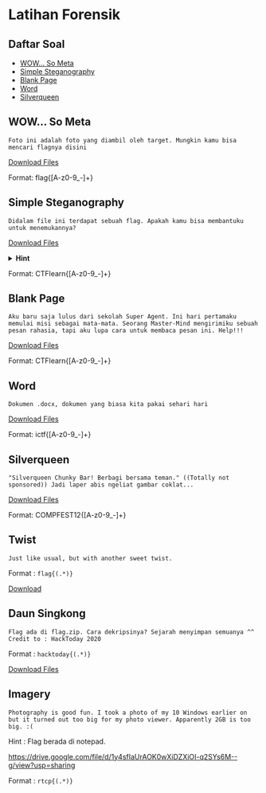# Latihan Forensik

## **Daftar Soal**

- [WOW... So Meta](#wow-so-meta)
- [Simple Steganography](#simple-steganography)
- [Blank Page](#blank-page)
- [Word](#word)
- [Silverqueen](#silverqueen)

## WOW... So Meta

```
Foto ini adalah foto yang diambil oleh target. Mungkin kamu bisa mencari flagnya disini
```

<a href="./resource/SoMeta.zip">Download Files</a>

Format: flag{[A-z0-9_-]+}

## Simple Steganography

```
Didalam file ini terdapat sebuah flag. Apakah kamu bisa membantuku untuk menemukannya?
```

<a href="./resource/SimpleStegano.zip">Download Files</a>

<details>
<summary><b>Hint</b></summary>
    Steghide mungkin bisa membantu!
</details>

Format: CTFlearn{[A-z0-9_-]+}

## Blank Page

```
Aku baru saja lulus dari sekolah Super Agent. Ini hari pertamaku memulai misi sebagai mata-mata. Seorang Master-Mind mengirimiku sebuah pesan rahasia, tapi aku lupa cara untuk membaca pesan ini. Help!!!
```

<a href="./resource/Blank.zip">Download Files</a>

Format: CTFlearn{[A-z0-9_-]+}

## Word

```
Dokumen .docx, dokumen yang biasa kita pakai sehari hari
```

<a href="./resource/Word.zip">Download Files</a>

Format: ictf{[A-z0-9_-]+}

## Silverqueen

```
"Silverqueen Chunky Bar! Berbagi bersama teman." ((Totally not sponsored)) Jadi laper abis ngeliat gambar coklat...
```

<a href="./resource/silverqueen.zip">Download Files</a>

Format: COMPFEST12{[A-z0-9_-]+}

## Twist
```
Just like usual, but with another sweet twist.
```

Format : `flag{(.*)}`

<a href="./resource/twist.png">Download</a>

## Daun Singkong
```
Flag ada di flag.zip. Cara dekripsinya? Sejarah menyimpan semuanya ^^
Credit to : HackToday 2020
```
Format : `hacktoday{(.*)}`

<a href="./resource/daunsingkong.zip">Download Files</a>

## Imagery
```
Photography is good fun. I took a photo of my 10 Windows earlier on but it turned out too big for my photo viewer. Apparently 2GB is too big. :(
```

Hint : Flag berada di notepad.

https://drive.google.com/file/d/1y4sfIaUrAOK0wXiDZXiOI-q2SYs6M--g/view?usp=sharing 

Format : `rtcp{(.*)}`
